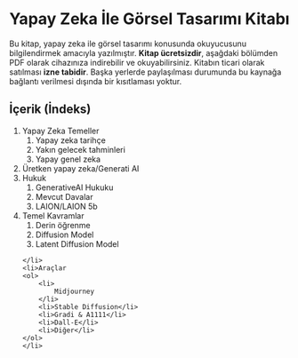 # Yapay Zeka İle Görsel Tasarımı Kitabı

Bu kitap, yapay zeka ile görsel tasarımı konusunda okuyucusunu bilgilendirmek amacıyla yazılmıştır. <strong>Kitap ücretsizdir</strong>, aşağdaki bölümden PDF olarak cihazınıza indirebilir ve okuyabilirsiniz. Kitabın ticari olarak satılması <strong>izne tabidir</strong>. Başka yerlerde paylaşılması durumunda bu kaynağa bağlantı verilmesi dışında bir kısıtlaması yoktur.

## İçerik (İndeks)
<ol>
    <li>
        Yapay Zeka Temeller<ol>
            <li>Yapay zeka tarihçe</li>
            <li>Yakın gelecek tahminleri</li>
            <li>Yapay genel zeka</li>
        </ol>
    </li>
    <li>Üretken yapay zeka/Generati AI</li>
    <li>
        Hukuk
        <ol>
            <li>GenerativeAI Hukuku</li>
            <li>Mevcut Davalar</li>
            <li>
                LAION/LAION 5b
            </li>
        </ol>
    </li>
    <li>Temel Kavramlar
        <ol>
            <li>Derin öğrenme</li>
            <li>Diffusion Model</li>
            <li>Latent Diffusion Model</li>
        </ol>
        
    </li>
    <li>Araçlar
    <ol>
        <li>
            Midjourney
        </li>
        <li>Stable Diffusion</li>
        <li>Gradi & A1111</li>
        <li>Dall-E</li>
        <li>Diğer</li>
    </ol>
    </li>
</ol>
 

